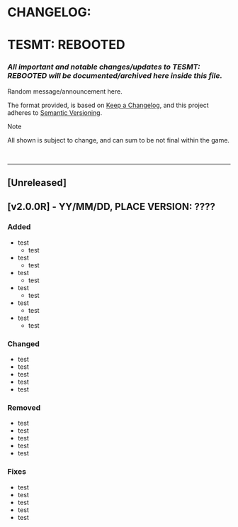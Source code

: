 # CHANGELOG:

# TESMT: REBOOTED

### *All important and notable changes/updates to TESMT: REBOOTED will be documented/archived here inside this file.*

Random message/announcement here.

The format provided, is based on [Keep a Changelog](https://keepachangelog.com/en/1.1.0/),
and this project adheres to [Semantic Versioning](https://semver.org/spec/v2.0.0.html).

> [!NOTE]
> All shown is subject to change, and can sum to be not final within the game.

<br>

---

## [Unreleased]

## [v2.0.0R] - YY/MM/DD, PLACE VERSION: ????

### Added
- test
  - test
- test
  - test
- test
  - test
- test
  - test
- test
  - test
- test
  - test

### Changed

- test
- test
- test
- test
- test

### Removed

- test
- test
- test
- test
- test

### Fixes

- test
- test
- test
- test
- test



